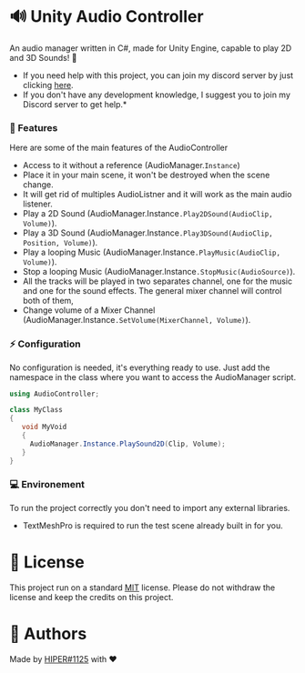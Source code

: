# 🔊 Unity Audio Controller

An audio manager written in C#, made for Unity Engine, capable to play 2D and 3D Sounds! 🎵

- If you need help with this project, you can join my discord server by just clicking [here](https://discord.gg/hKFFG2JD9M).
- If you don't have any development knowledge, I suggest you to join my Discord server to get help.*

### 🎼 Features

Here are some of the main features of the AudioController

- Access to it without a reference (AudioManager.`Instance`)
- Place it in your main scene, it won't be destroyed when the scene change.
- It will get rid of multiples AudioListner and it will work as the main audio listener.
- Play a 2D Sound (AudioManager.Instance`.Play2DSound(AudioClip, Volume)`).
- Play a 3D Sound (AudioManager.Instance`.Play3DSound(AudioClip, Position, Volume)`).
- Play a looping Music (AudioManager.Instance`.PlayMusic(AudioClip, Volume)`).
- Stop a looping Music (AudioManager.Instance`.StopMusic(AudioSource)`).
- All the tracks will be played in two separates channel, one for the music and one for the sound effects. The general mixer channel will control both of them, 
- Change volume of a Mixer Channel (AudioManager.Instance`.SetVolume(MixerChannel, Volume)`).

### ⚡ Configuration

No configuration is needed, it's everything ready to use. Just add the namespace in the class where you want to access the AudioManager script. 

```c#
using AudioController;

class MyClass
{
   void MyVoid
   {
     AudioManager.Instance.PlaySound2D(Clip, Volume);
   }
}
```

### 💻 Environement

To run the project correctly you don't need to import any external libraries.

- TextMeshPro is required to run the test scene already built in for you.

# 📑 License
This project run on a standard [MIT](https://github.com/Hiper1125/UnityAudioController/blob/main/LICENSE) license.
Please do not withdraw the license and keep the credits on this project.

# 👤 Authors
Made by [HIPER#1125](https://github.com/Hiper1125) with ❤️
